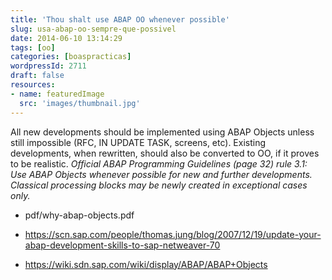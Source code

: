 ```yaml
---
title: 'Thou shalt use ABAP OO whenever possible'
slug: usa-abap-oo-sempre-que-possivel
date: 2014-06-10 13:14:29
tags: [oo]
categories: [boaspracticas]
wordpressId: 2711
draft: false
resources:
- name: featuredImage
  src: 'images/thumbnail.jpg'
---
```

All new developments should be implemented using ABAP Objects unless still impossible (RFC, IN UPDATE TASK, screens, etc).
Existing developments, when rewritten, should also be converted to OO, if it proves to be realistic.
_Official ABAP Programming Guidelines (page 32) rule 3.1: Use ABAP Objects whenever possible for new and further developments. Classical processing blocks may be newly created in exceptional cases only._

  * pdf/why-abap-objects.pdf

  * https://scn.sap.com/people/thomas.jung/blog/2007/12/19/update-your-abap-development-skills-to-sap-netweaver-70

  * https://wiki.sdn.sap.com/wiki/display/ABAP/ABAP+Objects
